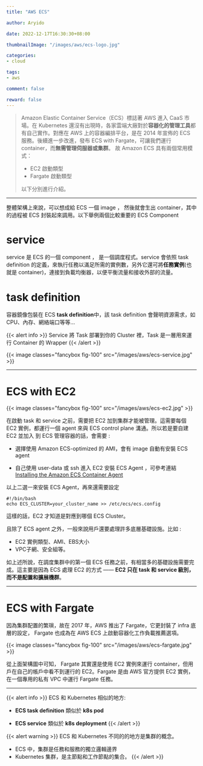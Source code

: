 ```yaml
---
title: "AWS ECS"

author: Aryido

date: 2022-12-17T16:30:30+08:00

thumbnailImage: "/images/aws/ecs-logo.jpg"

categories:
- cloud

tags:
- aws

comment: false

reward: false
---
```

<!--BODY-->
> Amazon Elastic Container Service（ECS）標誌著 AWS 進入 CaaS 市場。在 Kubernetes 還沒有出現時，各家雲端大廠對於**容器化的管理工具**都有自己實作。對應在 AWS 上的容器編排平台，是在 2014 年宣佈的 ECS 服務。後續進一步改進，發布 ECS with Fargate，可讓我們運行 container，而**無需管理伺服器或集群**。 故 Amazon ECS 具有兩個常用模式：
> - EC2 啟動類型
> - Fargate 啟動類型
>
> 以下分別進行介紹。
<!--more-->

---

整體架構上來說，可以想成給 ECS 一個 image ， 然後就會生出 container，其中的過程被 ECS 封裝起來調用。以下舉例兩個比較重要的 ECS Component

# service
service 是 ECS 的一個 component ， 是一個調度程式。service 會依照 task definition 的定義，來執行任務以滿足所需的實例數，另外它還可將**任務實例**(也就是 container)，連接到負載均衡器，以便平衡流量和接收外部的流量。

# task definition
容器鏡像包裝在 ECS **task definition**中，該 task definition 會聲明資源需求，如CPU、內存、網絡端口等等...

{{< alert info >}}
 Service 將 Task 部署到你的 Cluster 裡，Task 是一層用來運行 Container 的 Wrapper
{{< /alert >}}

{{< image classes="fancybox fig-100" src="/images/aws/ecs-service.jpg" >}}

---

# ECS with EC2
{{< image classes="fancybox fig-100" src="/images/aws/ecs-ec2.jpg" >}}

在啟動 task 和 service 之前，需要把 EC2 加到集群才能被管理。這需要每個 EC2 實例，都運行一個 agent 來與 ECS control plane 溝通。所以若是要自建 EC2 並加入 到 ECS 管理容器的話，會需要 :

- 選擇使用 Amazon ECS-optimized 的 AMI，會有 image 自動有安裝 ECS agent

- 自己使用 user-data 或 ssh 進入 EC2 安裝 ECS Agent ，可參考連結[ Installing the Amazon ECS Container Agent](https://docs.aws.amazon.com/zh_tw/AmazonECS/latest/developerguide/ecs-agent-install.html)

以上二選一來安裝 ECS Agent，再來還需要設定

```shell=
#!/bin/bash
echo ECS_CLUSTER=your_cluster_name >> /etc/ecs/ecs.config
```
這樣的話，EC2 才知道是對應到哪個 ECS Cluster。


且除了 ECS agent 之外，一般來說用戶還要處理許多底層基礎設施。比如 :
- EC2 實例類型、AMI、EBS大小
- VPC子網、安全組等。

如上述所說，在調度集群中的第一個 ECS 任務之前，有相當多的基礎設施需要完成。這主要是因為 ECS 處理 EC2 的方式 —— **EC2 只在 task 和 service 級別，而不是配置和擴展機群**。

---

# ECS with Fargate
因為集群配置的繁瑣，故在 2017 年，AWS 推出了 Fargate，它更封裝了 infra 底層的設定， Fargate 也成為在 AWS ECS 上啟動容器化工作負載推薦選項。

{{< image classes="fancybox fig-100" src="/images/aws/ecs-fargate.jpg" >}}

從上面架構圖中可知， Fargate 其實還是使用 EC2 實例來運行 container，但用戶在自己的帳戶中看不到運行的 EC2。Fargate 是由 AWS 官方提供 EC2 實例，在一個專用的私有 VPC 中運行 Fargate 任務。


---
{{< alert info >}}
ECS 和 Kubernetes 相似的地方:
- **ECS task definition** 類似於 **k8s pod**

- **ECS service** 類似於 **k8s deployment**
{{< /alert >}}

{{< alert warning >}}
ECS 和 Kubernetes 不同的的地方是集群的概念。
- ECS 中，集群是任務和服務的獨立邏輯邊界
- Kubernetes 集群，是主節點和工作節點的集合。
{{< /alert >}}




